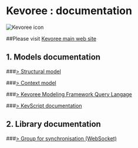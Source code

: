 # Kevoree : documentation

![Kevoree icon](http://kevoree.org/img/kevoree-logo.png)

##Please visit [Kevoree main web site](http://kevoree.org/)


## 1. Models documentation

###[> Structural model](https://github.com/dukeboard/kevoree/blob/master/kevoree-core/org.kevoree.model/doc/kevoree_:_structural_model.md)

###[> Context model](https://github.com/dukeboard/kevoree/blob/master/kevoree-core/org.kevoree.model.context/doc/kevoree_:_context_model.md)

###[> Kevoree Modeling Framework Query Langage](https://github.com/dukeboard/kevoree-modeling-framework/blob/master/doc/kmf_path.md)

###[> KevScript documentation](https://github.com/dukeboard/kevoree/blob/master/kevoree-tools/org.kevoree.tools.marShell/README.md)

## 2. Library documentation

###[> Group for synchronisation (WebSocket)](https://github.com/dukeboard/kevoree-corelibrary/blob/master/javase/org.kevoree.library.javase.webSocketGrp/README.md)
